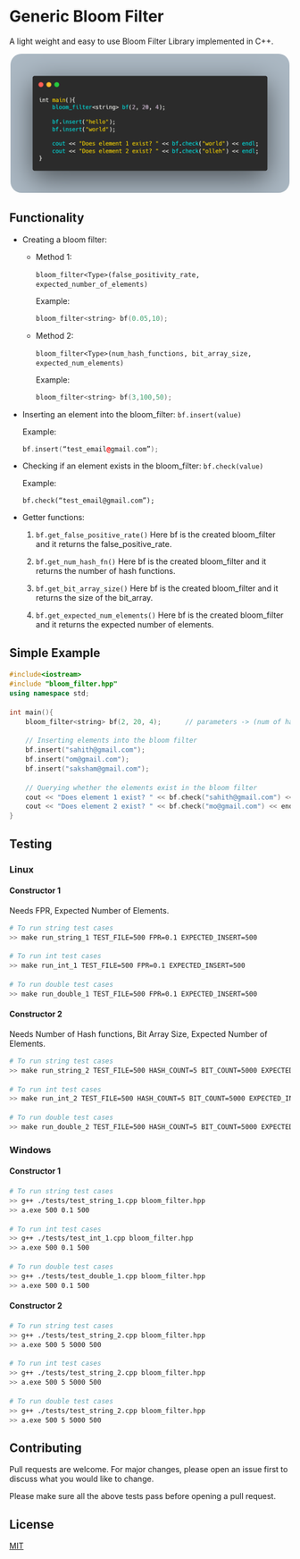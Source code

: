 # Generic Bloom Filter
A light weight and easy to use Bloom Filter Library implemented in C++.
<p align="center"><img src="./images/bloom-filter.png" width="500px" style="border-radius: 20px;"><p>


## Functionality
* Creating a bloom filter:
	* Method 1:
		
		`bloom_filter<Type>(false_positivity_rate, expected_number_of_elements)`
		
		Example:
		```cpp
		bloom_filter<string> bf(0.05,10);
		```

	 * Method 2:
	
		`bloom_filter<Type>(num_hash_functions, bit_array_size, expected_num_elements)`
		
		Example:
		```cpp
		bloom_filter<string> bf(3,100,50);
		```

* Inserting an element into the bloom_filter: `bf.insert(value)`
	
	Example:
	```cpp
	bf.insert(“test_email@gmail.com”);
	```

* Checking if an element exists in the bloom_filter: `bf.check(value)`
	
	Example:
	```
	bf.check(“test_email@gmail.com”);
	```

* Getter functions:
	 1. `bf.get_false_positive_rate()`
	 Here bf is the created bloom_filter and it returns the false_positive_rate.

	 2. `bf.get_num_hash_fn()`
	 Here bf is the created bloom_filter and it returns the number of hash functions.

	 3. `bf.get_bit_array_size()`
	 Here bf is the created bloom_filter and it returns the size of the bit_array.

	 4. `bf.get_expected_num_elements()`
	 Here bf is the created bloom_filter and it returns the expected number of elements.


## Simple Example
```cpp
#include<iostream>
#include "bloom_filter.hpp"
using namespace std;

int main(){
	bloom_filter<string> bf(2, 20, 4);		// parameters -> (num of hash functions, bit array size, expected num of elements)

	// Inserting elements into the bloom filter
	bf.insert("sahith@gmail.com");
	bf.insert("om@gmail.com");
	bf.insert("saksham@gmail.com");

	// Querying whether the elements exist in the bloom filter
	cout << "Does element 1 exist? " << bf.check("sahith@gmail.com") << endl;	// true
	cout << "Does element 2 exist? " << bf.check("mo@gmail.com") << endl;		// false
}
```

## Testing
### Linux
#### Constructor 1
Needs FPR, Expected Number of Elements.
```bash
# To run string test cases
>> make run_string_1 TEST_FILE=500 FPR=0.1 EXPECTED_INSERT=500

# To run int test cases
>> make run_int_1 TEST_FILE=500 FPR=0.1 EXPECTED_INSERT=500

# To run double test cases
>> make run_double_1 TEST_FILE=500 FPR=0.1 EXPECTED_INSERT=500
```

#### Constructor 2
Needs Number of Hash functions, Bit Array Size, Expected Number of Elements.
```bash
# To run string test cases
>> make run_string_2 TEST_FILE=500 HASH_COUNT=5 BIT_COUNT=5000 EXPECTED_INSERT=500

# To run int test cases
>> make run_int_2 TEST_FILE=500 HASH_COUNT=5 BIT_COUNT=5000 EXPECTED_INSERT=500

# To run double test cases
>> make run_double_2 TEST_FILE=500 HASH_COUNT=5 BIT_COUNT=5000 EXPECTED_INSERT=500
```

### Windows
#### Constructor 1
```bash
# To run string test cases
>> g++ ./tests/test_string_1.cpp bloom_filter.hpp
>> a.exe 500 0.1 500

# To run int test cases
>> g++ ./tests/test_int_1.cpp bloom_filter.hpp
>> a.exe 500 0.1 500

# To run double test cases
>> g++ ./tests/test_double_1.cpp bloom_filter.hpp
>> a.exe 500 0.1 500
```

#### Constructor 2
```bash
# To run string test cases
>> g++ ./tests/test_string_2.cpp bloom_filter.hpp
>> a.exe 500 5 5000 500

# To run int test cases
>> g++ ./tests/test_string_2.cpp bloom_filter.hpp
>> a.exe 500 5 5000 500

# To run double test cases
>> g++ ./tests/test_string_2.cpp bloom_filter.hpp
>> a.exe 500 5 5000 500
```

## Contributing
Pull requests are welcome. For major changes, please open an issue first to discuss what you would like to change.

Please make sure all the above tests pass before opening a pull request.

## License
[MIT](https://github.com/Sahith02/Bloom-Filter-CPP/blob/master/LICENSE)
